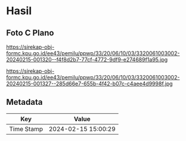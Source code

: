 # Hasil

## Foto C Plano

https://sirekap-obj-formc.kpu.go.id/ee43/pemilu/ppwp/33/20/06/10/03/3320061003002-20240215-001320--f4f8d2b7-77cf-4772-9df9-e274689f1a95.jpg

https://sirekap-obj-formc.kpu.go.id/ee43/pemilu/ppwp/33/20/06/10/03/3320061003002-20240215-001327--285d66e7-655b-4f42-b07c-c4aee4d9998f.jpg


## Metadata

| Key        | Value               |
| ---------- | ------------------- |
| Time Stamp | 2024-02-15 15:00:29 |



